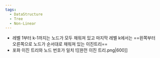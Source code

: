 ```yaml
---
tags:
  - DataStructure
  - Tree
  - Non-Linear
---
```


- 레벨 1부터 k-1까지는 노드가 모두 채워져 있고 마지막 레벨 k에서는 ==왼쪽부터 오른쪽으로 노드가 순서대로 채워져 있는 이진트리==
- 포화 이진 트리와 노드 번호가 일치
![[완전 이진 트리.png|600]]